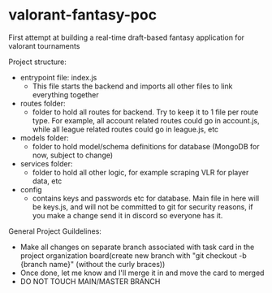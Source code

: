 # valorant-fantasy-poc

First attempt at building a real-time draft-based fantasy application for valorant tournaments

Project structure:

- entrypoint file: index.js
  - This file starts the backend and imports all other files to link everything together
- routes folder:
  - folder to hold all routes for backend. Try to keep it to 1 file per route type. For example, all account related routes could go in account.js, while all league related routes could go in league.js, etc
- models folder:
  - folder to hold model/schema definitions for database (MongoDB for now, subject to change)
- services folder:
  - folder to hold all other logic, for example scraping VLR for player data, etc
- config
  - contains keys and passwords etc for database. Main file in here will be keys.js, and will not be committed to git for security reasons, if you make a change send it in discord so everyone has it.

General Project Guildelines:
- Make all changes on separate branch associated with task card in the project organization board(create new branch with "git checkout -b {branch name}" (without the curly braces))
- Once done, let me know and I'll merge it in and move the card to merged
- DO NOT TOUCH MAIN/MASTER BRANCH


